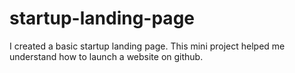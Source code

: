 # startup-landing-page

I created a basic startup landing page. This mini project helped me understand how to launch a website on github.
